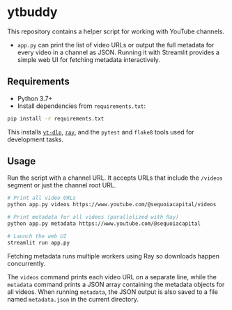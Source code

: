 # ytbuddy

This repository contains a helper script for working with YouTube channels.

- `app.py` can print the list of video URLs or output the full metadata for
  every video in a channel as JSON.  Running it with Streamlit provides a simple
  web UI for fetching metadata interactively.

## Requirements

- Python 3.7+
- Install dependencies from `requirements.txt`:

```bash
pip install -r requirements.txt
```

This installs [`yt-dlp`](https://github.com/yt-dlp/yt-dlp),
[`ray`](https://github.com/ray-project/ray), and the `pytest` and `flake8` tools
used for development tasks.

## Usage

Run the script with a channel URL. It accepts URLs that include the `/videos`
segment or just the channel root URL.

```bash
# Print all video URLs
python app.py videos https://www.youtube.com/@sequoiacapital/videos

# Print metadata for all videos (parallelized with Ray)
python app.py metadata https://www.youtube.com/@sequoiacapital

# Launch the web UI
streamlit run app.py
```

Fetching metadata runs multiple workers using Ray so downloads happen concurrently.

The ``videos`` command prints each video URL on a separate line, while the
``metadata`` command prints a JSON array containing the metadata objects for all
videos. When running ``metadata``, the JSON output is also saved to a file named
``metadata.json`` in the current directory.
